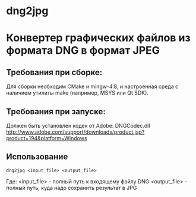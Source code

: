 dng2jpg
=======

Конвертер графических файлов из формата DNG в формат JPEG
=======

Требования при сборке:
-----------

Для сборки необходим CMake и mingw-4.8, и настроенная среда с наличием утилиты make (например, MSYS или Qt SDK).


Требования при запуске:
-----------

Должен быть установлен кодек от Adobe: DNGCodec.dll http://www.adobe.com/support/downloads/product.jsp?product=194&platform=Windows

Использование
-----------

```
dng2jpg <input_file> <output_file>
```

Где:
<input_file> - полный путь к входящему файлу DNG
<output_file> - полный путь, куда надо сохранить результат в JPG
